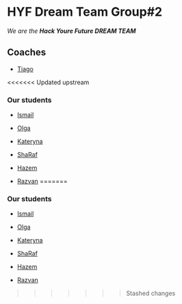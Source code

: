 # HYF Dream Team Group#2

_We are the **Hack Youre Future DREAM TEAM**_



## Coaches

- [Tiago](./tiago.md)

<<<<<<< Updated upstream
### Our students


- [Ismail](https://github.com/ismailtugan)

- [Olga](https://github.com/katerynakim/isolate/blob/master/olga.md) 

- [Kateryna](https://github.com/katerynakim/isolate/blob/master/kateryna.md)

- [ShaRaf]()

- [Hazem](hazem.md)

- [Razvan](razvan.md)
=======
### Our students 


- [Ismail](./ismail.md)

- [Olga](https://github.com/okozmovskaya) 

- [Kateryna]()

- [ShaRaf]()

- [Hazem]()

- [Razvan]()
>>>>>>> Stashed changes
